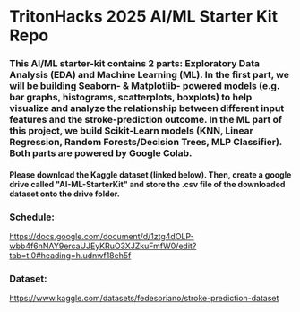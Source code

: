# TritonHacks 2025 AI/ML Starter Kit Repo

### This AI/ML starter-kit contains 2 parts: Exploratory Data Analysis (EDA) and Machine Learning (ML). In the first part, we will be building Seaborn- & Matplotlib- powered models (e.g. bar graphs, histograms, scatterplots, boxplots) to help visualize and analyze the relationship between different input features and the stroke-prediction outcome. In the ML part of this project, we build Scikit-Learn models (KNN, Linear Regression, Random Forests/Decision Trees, MLP Classifier). Both parts are powered by Google Colab.

#### Please download the Kaggle dataset (linked below). Then, create a google drive called "AI-ML-StarterKit" and store the .csv file of the downloaded dataset onto the drive folder.

### Schedule: 
https://docs.google.com/document/d/1ztg4dOLP-wbb4f6nNAY9ercaUJEyKRuO3XJZkuFmfW0/edit?tab=t.0#heading=h.udnwf18eh5f

### Dataset: 
https://www.kaggle.com/datasets/fedesoriano/stroke-prediction-dataset
